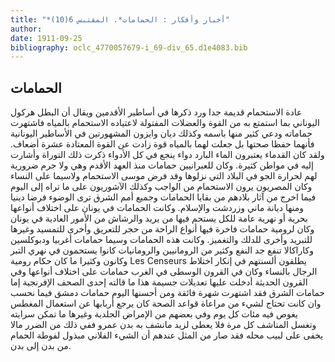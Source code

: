 ```yaml
---
title: "*أخبار وأفكار : الحمامات*. المقتبس 6(10)"
author: 
date: 1911-09-25
bibliography: oclc_4770057679-i_69-div_65.d1e4083.bib
---
```




##  الحمامات 


 عادة الاستحمام قديمة جدا ورد ذكرها في أساطير الأقدمين ويقال أن البطل هركول اليوناني بما استمتع به من القوة والعضلات المفتولة لاعتياده الاستحمام بالمياه فاشتهرت حماماته ودعي كثير منها باسمه وكذلك ديان وايزون المشهورتين في الأساطير اليونانية   فأنهما حفظا صحتها بل جعلت لهما بالمياه قوة زادت عن القوة المعتادة  عشرة  أضعاف. ولقد كان القدماء يعتبرون الماء البارد دواء ينجع في كل الأدواء ذكرت ذلك التوراة وأشارت إليه في مواطن كثيرة. وكان للعبرانيين حمامات منذ العهد الأقدم وهي ولا   جرم ضرورية لهم لحرارة الجو في البلاد التي نزلوها وقد فرض موسى الاستحمام ولاسيما على النساء وكان المصريون يرون الاستحمام من الواجب وكذلك الآشوريون على ما تراه إلى اليوم فيما اخرج من آثار بلادهم من بقايا الحمامات وجميع أمم الشرق ترى الوضوء فرضا دينيا ومنها ديانة ماني وزردشت والإسلام. وكانت الحمامات في يونان على اختلاف أنواعها بحرية أو نهرية عامة للكل يستحم فيها من يريد والرشاش من الأمور العادية في يونان وكان لرومية حمامات فاخرة فيها أنواع الراحة من حجر للتعريق وأخرى للتمسيد وغيرها للتبريد وأخرى للدلك والتغميز. وكانت هذه الحمامات وسيما حمامات أغربيا ودبوكلسين وكاراكالا تنفع جد النفع وكثير من الرومانيين والرومانيات كانوا يستحمون في نهري التبر وكانون وكثيرا ما كان حكام رومية  Les Censeurs  يطلقون ألسنتهم في إنكار اختلاط الرجال بالنساء وكان في القرون الوسطى في الغرب حمامات على اختلاف أنواعها وفي القرون الحديثة أدخلت عليها تعديلات جسيمة هذا ما قالته  إحدى  الصحف الإفرنجية إما حمامات الشرق فقد اشتهرت شهرة فائقة ومن أحسنها اليوم حمامات دمشق فيما نحسب وان كانت تحتاج لشيء من مراعاة قواعد الصحة كان يرجع أربابها عن استعمال المغطس يغوص فيه مئات كل يوم وفي بعضهم من الإمراض الجلدية وغيرها ما تمكن سرايته وتغسل المناشف كل مرة فلا يعطى لزيد مانشف به بدن عمرو ففي ذلك من الضرر مالا يخفى على لبيب محله فقد صار من المثل عندهم أن الشيء الفلاني مبذول لفوطة الحمام من بدن إلى بدن. 
